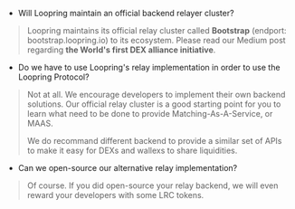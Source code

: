 - Will Loopring maintain an official backend relayer cluster?
> Loopring maintains its official relay cluster called **Bootstrap** (endport: bootstrap.loopring.io) to its ecosystem. Please read our Medium post regarding **the World's first DEX alliance initiative**.

- Do we have to use Loopring's relay implementation in order to use the Loopring Protocol?
> Not at all. We encourage developers to implement their own backend solutions. Our official relay cluster is a good starting point for you to learn what need to be done to provide Matching-As-A-Service, or MAAS.
>
> We do recommand different backend to provide a similar set of APIs to make it easy for DEXs and wallexs to share liquidities.

- Can we open-source our alternative relay implementation?
> Of course. If you did open-source your relay backend, we will even reward your developers with some LRC tokens.
